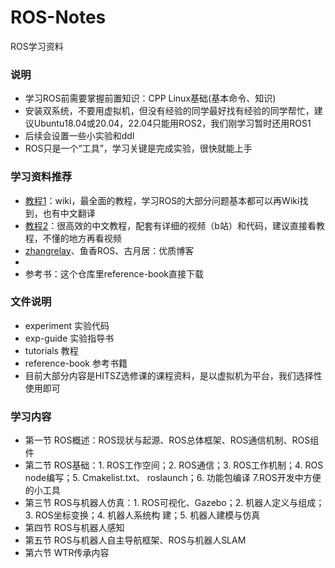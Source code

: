 # ROS-Notes
ROS学习资料
### 说明
- 学习ROS前需要掌握前置知识：CPP Linux基础(基本命令、知识)
- 安装双系统，不要用虚拟机，但没有经验的同学最好找有经验的同学帮忙，建议Ubuntu18.04或20.04，22.04只能用ROS2，我们刚学习暂时还用ROS1
- 后续会设置一些小实验和ddl
- ROS只是一个“工具”，学习关键是完成实验，很快就能上手
### 学习资料推荐
- [教程1](https://wiki.ros.org/Documentation)：wiki，最全面的教程，学习ROS的大部分问题基本都可以再Wiki找到，也有中文翻译
- [教程2](http://www.autolabor.com.cn/book/ROSTutorials/)：很高效的中文教程，配套有详细的视频（b站）和代码，建议直接看教程，不懂的地方再看视频
- [zhangrelay](https://blog.csdn.net/ZhangRelay)、鱼香ROS、古月居：优质博客
- 
- 参考书：这个仓库里reference-book直接下载
### 文件说明
- experiment 实验代码
- exp-guide 实验指导书
- tutorials 教程 
- reference-book 参考书籍
- 目前大部分内容是HITSZ选修课的课程资料，是以虚拟机为平台，我们选择性使用即可
### 学习内容
- 第一节 ROS概述：ROS现状与起源、ROS总体框架、ROS通信机制、ROS组件
- 第二节 ROS基础：1. ROS工作空间；2. ROS通信；3. ROS工作机制；4. ROS node编写；5. Cmakelist.txt、
roslaunch；6. 功能包编译 7.ROS开发中方便的小工具
- 第三节 ROS与机器人仿真：1. ROS可视化、Gazebo；2. 机器人定义与组成；3. ROS坐标变换；4. 机器人系统构
建；5. 机器人建模与仿真
- 第四节 ROS与机器人感知
- 第五节 ROS与机器人自主导航框架、ROS与机器人SLAM
- 第六节 WTR传承内容
